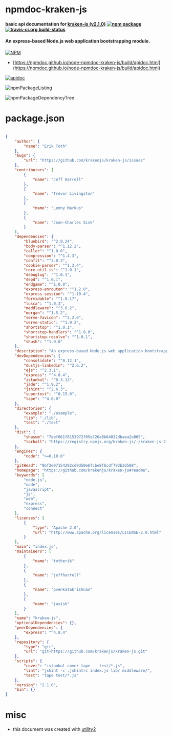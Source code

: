 # npmdoc-kraken-js

#### basic api documentation for  [kraken-js (v2.1.0)](https://github.com/krakenjs/kraken-js#readme)  [![npm package](https://img.shields.io/npm/v/npmdoc-kraken-js.svg?style=flat-square)](https://www.npmjs.org/package/npmdoc-kraken-js) [![travis-ci.org build-status](https://api.travis-ci.org/npmdoc/node-npmdoc-kraken-js.svg)](https://travis-ci.org/npmdoc/node-npmdoc-kraken-js)

#### An express-based Node.js web application bootstrapping module.

[![NPM](https://nodei.co/npm/kraken-js.png?downloads=true&downloadRank=true&stars=true)](https://www.npmjs.com/package/kraken-js)

- [https://npmdoc.github.io/node-npmdoc-kraken-js/build/apidoc.html](https://npmdoc.github.io/node-npmdoc-kraken-js/build/apidoc.html)

[![apidoc](https://npmdoc.github.io/node-npmdoc-kraken-js/build/screenCapture.buildCi.browser.%252Ftmp%252Fbuild%252Fapidoc.html.png)](https://npmdoc.github.io/node-npmdoc-kraken-js/build/apidoc.html)

![npmPackageListing](https://npmdoc.github.io/node-npmdoc-kraken-js/build/screenCapture.npmPackageListing.svg)

![npmPackageDependencyTree](https://npmdoc.github.io/node-npmdoc-kraken-js/build/screenCapture.npmPackageDependencyTree.svg)



# package.json

```json

{
    "author": {
        "name": "Erik Toth"
    },
    "bugs": {
        "url": "https://github.com/krakenjs/kraken-js/issues"
    },
    "contributors": [
        {
            "name": "Jeff Harrell"
        },
        {
            "name": "Trevor Livingston"
        },
        {
            "name": "Lenny Markus"
        },
        {
            "name": "Jean-Charles Sisk"
        }
    ],
    "dependencies": {
        "bluebird": "^2.9.24",
        "body-parser": "^1.12.2",
        "caller": "^1.0.0",
        "compression": "^1.4.3",
        "confit": "^2.0.3",
        "cookie-parser": "^1.3.4",
        "core-util-is": "^1.0.1",
        "debuglog": "^1.0.1",
        "depd": "^1.0.1",
        "endgame": "^1.0.0",
        "express-enrouten": "^1.2.0",
        "express-session": "^1.10.4",
        "formidable": "^1.0.17",
        "lusca": "^1.0.3",
        "meddleware": "^3.0.2",
        "morgan": "^1.5.2",
        "serve-favicon": "^2.2.0",
        "serve-static": "^1.9.2",
        "shortstop": "^1.0.1",
        "shortstop-handlers": "^1.0.0",
        "shortstop-resolve": "^1.0.1",
        "shush": "^1.0.0"
    },
    "description": "An express-based Node.js web application bootstrapping module.",
    "devDependencies": {
        "consolidate": "^0.12.1",
        "dustjs-linkedin": "^2.6.2",
        "ejs": "^2.3.1",
        "express": "^4.8.4",
        "istanbul": "^0.3.13",
        "jade": "^1.9.2",
        "jshint": "^2.6.3",
        "supertest": "^0.15.0",
        "tape": "^4.0.0"
    },
    "directories": {
        "example": "./example",
        "lib": "./lib",
        "test": "./test"
    },
    "dist": {
        "shasum": "7eef061f8153972f05e726a8b64032dbaea2e805",
        "tarball": "https://registry.npmjs.org/kraken-js/-/kraken-js-2.1.0.tgz"
    },
    "engines": {
        "node": ">=0.10.0"
    },
    "gitHead": "9bf2e97154292cd9d50e6fcbe8f6cdf793b3d588",
    "homepage": "https://github.com/krakenjs/kraken-js#readme",
    "keywords": [
        "node.js",
        "node",
        "javascript",
        "js",
        "web",
        "express",
        "connect"
    ],
    "licenses": [
        {
            "type": "Apache 2.0",
            "url": "http://www.apache.org/licenses/LICENSE-2.0.html"
        }
    ],
    "main": "index.js",
    "maintainers": [
        {
            "name": "totherik"
        },
        {
            "name": "jeffharrell"
        },
        {
            "name": "pvenkatakrishnan"
        },
        {
            "name": "jasisk"
        }
    ],
    "name": "kraken-js",
    "optionalDependencies": {},
    "peerDependencies": {
        "express": "^4.8.4"
    },
    "repository": {
        "type": "git",
        "url": "git+https://github.com/krakenjs/kraken-js.git"
    },
    "scripts": {
        "cover": "istanbul cover tape -- test/*.js",
        "lint": "jshint -c .jshintrc index.js lib/ middleware/",
        "test": "tape test/*.js"
    },
    "version": "2.1.0",
    "bin": {}
}
```



# misc
- this document was created with [utility2](https://github.com/kaizhu256/node-utility2)
